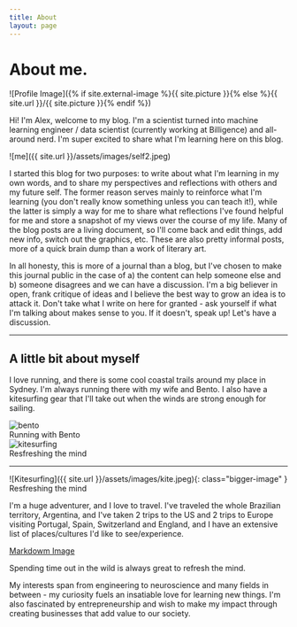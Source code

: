 ```yaml
---
title: About
layout: page
---
```



<h1>About me.</h1>
![Profile Image]({% if site.external-image %}{{ site.picture }}{% else %}{{ site.url }}/{{ site.picture }}{% endif %})
<p>Hi! I'm Alex, welcome to my blog. I'm a scientist turned into machine learning engineer / data scientist (currently working at Billigence) and all-around nerd. I'm super excited to share what I'm learning here on this blog.</p>

![me]({{ site.url }}/assets/images/self2.jpeg)

<p>I started this blog for two purposes: to write about what I'm learning in my own words, and to share my perspectives and reflections with others and my future self. The former reason serves mainly to reinforce what I'm learning (you don't really know something unless you can teach it!), while the latter is simply a way for me to share what reflections I've found helpful for me and store a snapshot of my views over the course of my life. Many of the blog posts are a living document, so I'll come back and edit things, add new info, switch out the graphics, etc. These are also pretty informal posts, more of a quick brain dump than a work of literary art.</p>

<p>In all honesty, this is more of a journal than a blog, but I've chosen to make this journal public in the case of a) the content can help someone else and b) someone disagrees and we can have a discussion. I'm a big believer in open, frank critique of ideas and I believe the best way to grow an idea is to attack it. Don't take what I write on here for granted - ask yourself if what I'm talking about makes sense to you. If it doesn't, speak up! Let's have a discussion.</p>

---

<h2>A little bit about myself</h2>

<p>I love running, and there is some cool coastal trails around my place in Sydney. I'm always running there with my wife and Bento. I also have a kitesurfing gear that I'll take out when the winds are strong enough for sailing.</p>

<img class="image" src="{{ site.url }}/assets/images/bento.jpeg" alt="bento">
<figcaption class="caption">Running with Bento</figcaption>

<img class="image" src="{{ site.url }}/assets/images/kite.jpeg" alt="kitesurfing">
<figcaption class="caption">Resfreshing the mind</figcaption>
<hr>
![Kitesurfing]({{ site.url }}/assets/images/kite.jpeg){: class="bigger-image" }
<figcaption class="caption">Resfreshing the mind</figcaption>
<!-- ![Kitesurfing]({{ site.url }}/assets/images/kite.jpeg){: class="bigger-image" } -->

<p>I'm a huge adventurer, and I love to travel. I've traveled the whole Brazilian territory, Argentina, and I've taken 2 trips to the US and 2 trips to Europe visiting Portugal, Spain, Switzerland and England, and I have an extensive list of places/cultures I'd like to see/experience.</p>

[Markdowm Image](assets/images/profile.png)
<figcaption class="caption">Spending time out in the wild is always great to refresh the mind.</figcaption>

<p>My interests span from engineering to neuroscience and many fields in between - my curiosity fuels an insatiable love for learning new things. I'm also fascinated by entrepreneurship and wish to make my impact through creating businesses that add value to our society.</p>
